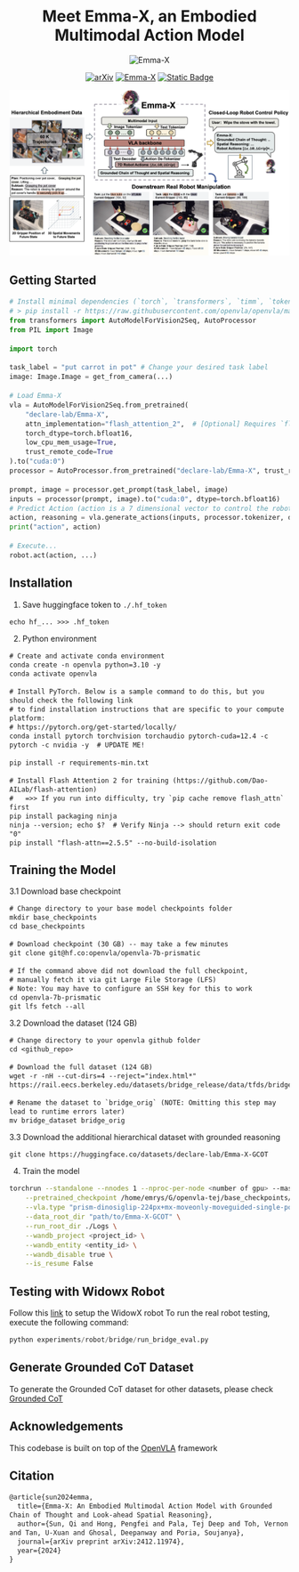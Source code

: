 <h1 align="center"> 
Meet Emma-X, an Embodied Multimodal Action Model 
<br/>

</h1>

<div align="center">
  <img src="Emma-X.png" alt="Emma-X" width="300" />

<br/>

[![arXiv](https://img.shields.io/badge/arxiv-2412.11974-b31b1b)](https://arxiv.org/abs/2412.11974) [![Emma-X](https://img.shields.io/badge/Huggingface-Emma--X-brightgreen?style=flat&logo=huggingface&color=violet)](https://huggingface.co/declare-lab/Emma-X) [![Static Badge](https://img.shields.io/badge/Demos-declare--lab-brightred?style=flat)](https://declare-lab.github.io/Emma-X/)


</div>

![cover-photo](docs/asset/emma-x.png)

## Getting Started

```python
# Install minimal dependencies (`torch`, `transformers`, `timm`, `tokenizers`, ...)
# > pip install -r https://raw.githubusercontent.com/openvla/openvla/main/requirements-min.txt
from transformers import AutoModelForVision2Seq, AutoProcessor
from PIL import Image

import torch

task_label = "put carrot in pot" # Change your desired task label
image: Image.Image = get_from_camera(...)

# Load Emma-X
vla = AutoModelForVision2Seq.from_pretrained(
    "declare-lab/Emma-X",
    attn_implementation="flash_attention_2",  # [Optional] Requires `flash_attn`
    torch_dtype=torch.bfloat16, 
    low_cpu_mem_usage=True, 
    trust_remote_code=True
).to("cuda:0")
processor = AutoProcessor.from_pretrained("declare-lab/Emma-X", trust_remote_code=True)

prompt, image = processor.get_prompt(task_label, image)
inputs = processor(prompt, image).to("cuda:0", dtype=torch.bfloat16)
# Predict Action (action is a 7 dimensional vector to control the robot)
action, reasoning = vla.generate_actions(inputs, processor.tokenizer, do_sample=False, max_new_tokens=512)
print("action", action)

# Execute...
robot.act(action, ...)
```

## Installation
1. Save huggingface token to `./.hf_token`
```
echo hf_... >>> .hf_token
```
2. Python environment
```
# Create and activate conda environment
conda create -n openvla python=3.10 -y
conda activate openvla

# Install PyTorch. Below is a sample command to do this, but you should check the following link
# to find installation instructions that are specific to your compute platform:
# https://pytorch.org/get-started/locally/
conda install pytorch torchvision torchaudio pytorch-cuda=12.4 -c pytorch -c nvidia -y  # UPDATE ME!

pip install -r requirements-min.txt

# Install Flash Attention 2 for training (https://github.com/Dao-AILab/flash-attention)
#   =>> If you run into difficulty, try `pip cache remove flash_attn` first
pip install packaging ninja
ninja --version; echo $?  # Verify Ninja --> should return exit code "0"
pip install "flash-attn==2.5.5" --no-build-isolation
```

## Training the Model
3.1 Download base checkpoint
```
# Change directory to your base model checkpoints folder
mkdir base_checkpoints
cd base_checkpoints

# Download checkpoint (30 GB) -- may take a few minutes
git clone git@hf.co:openvla/openvla-7b-prismatic

# If the command above did not download the full checkpoint,
# manually fetch it via git Large File Storage (LFS)
# Note: You may have to configure an SSH key for this to work
cd openvla-7b-prismatic
git lfs fetch --all
```
3.2 Download the dataset  (124 GB)
```
# Change directory to your openvla github folder
cd <github_repo>

# Download the full dataset (124 GB)
wget -r -nH --cut-dirs=4 --reject="index.html*" https://rail.eecs.berkeley.edu/datasets/bridge_release/data/tfds/bridge_dataset/

# Rename the dataset to `bridge_orig` (NOTE: Omitting this step may lead to runtime errors later)
mv bridge_dataset bridge_orig
```

3.3 Download the additional hierarchical dataset with grounded reasoning
```
git clone https://huggingface.co/datasets/declare-lab/Emma-X-GCOT
```
4. Train the model
```bash
torchrun --standalone --nnodes 1 --nproc-per-node <number of gpu> --master_port=29000 vla-scripts/train.py \
    --pretrained_checkpoint /home/emrys/G/openvla-tej/base_checkpoints/openvla-7b-prismatic/checkpoints/step-295000-epoch-40-loss=0.2200.pt \
    --vla.type "prism-dinosiglip-224px+mx-moveonly-moveguided-single-policy" \
    --data_root_dir "path/to/Emma-X-GCOT" \
    --run_root_dir ./Logs \
    --wandb_project <project_id> \
    --wandb_entity <entity_id> \
    --wandb_disable true \
    --is_resume False
```


## Testing with Widowx Robot

Follow this [link](https://github.com/openvla/openvla/tree/1b024f242eda833dc8e321953f25cfd5f3d2f76d?tab=readme-ov-file#bridgedata-v2-widowx-evaluations) to setup the WidowX robot
To run the real robot testing, execute the following command:
```python
python experiments/robot/bridge/run_bridge_eval.py
```

## Generate Grounded CoT Dataset
To generate the Grounded CoT dataset for other datasets, please check [Grounded CoT](./GCOT/README.md)

## Acknowledgements
This codebase is built on top of the [OpenVLA](https://github.com/openvla/openvla/) framework

## Citation
```
@article{sun2024emma,
  title={Emma-X: An Embodied Multimodal Action Model with Grounded Chain of Thought and Look-ahead Spatial Reasoning},
  author={Sun, Qi and Hong, Pengfei and Pala, Tej Deep and Toh, Vernon and Tan, U-Xuan and Ghosal, Deepanway and Poria, Soujanya},
  journal={arXiv preprint arXiv:2412.11974},
  year={2024}
}
```
